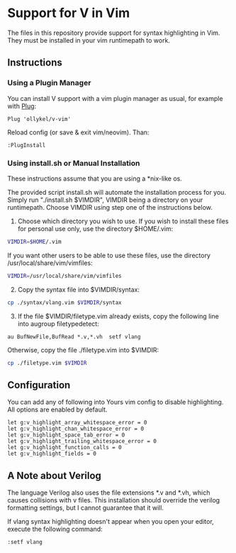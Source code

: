 # Support for V in Vim
The files in this repository provide support for syntax highlighting in Vim.
They must be installed in your vim runtimepath to work.

## Instructions

### Using a Plugin Manager

You can install V support with a vim plugin manager as usual, for example with [Plug](https://github.com/junegunn/vim-plug):

```vim
Plug 'ollykel/v-vim'

```
Reload config (or save & exit vim/neovim). Than:
```vim
:PlugInstall
```

### Using install.sh or Manual Installation

These instructions assume that you are using a \*nix-like os.

The provided script install.sh will automate the installation process for you.
Simply run "./install.sh $VIMDIR", VIMDIR being a directory on your
runtimepath. Choose VIMDIR using step one of the instructions below.

1. Choose which directory you wish to use.
If you wish to install these files for personal use only, use the directory
$HOME/.vim:
```bash
VIMDIR=$HOME/.vim
```
If you want other users to be able to use these files, use the directory
/usr/local/share/vim/vimfiles:
```bash
VIMDIR=/usr/local/share/vim/vimfiles
```
2. Copy the syntax file into $VIMDIR/syntax:
```bash
cp ./syntax/vlang.vim $VIMDIR/syntax
```
3. If the file $VIMDIR/filetype.vim already exists, copy the following line
into augroup filetypedetect:
```vim
au BufNewFile,BufRead *.v,*.vh	setf vlang
```
Otherwise, copy the file ./filetype.vim into $VIMDIR:
```bash
cp ./filetype.vim $VIMDIR
```

## Configuration
You can add any of following into Yours vim config to disable highlighting. All options are enabled by default.

```vim
let g:v_highlight_array_whitespace_error = 0
let g:v_highlight_chan_whitespace_error = 0
let g:v_highlight_space_tab_error = 0
let g:v_highlight_trailing_whitespace_error = 0
let g:v_highlight_function_calls = 0
let g:v_highlight_fields = 0
```

## A Note about Verilog
The language Verilog also uses the file extensions \*.v and \*.vh, which causes
collisions with v files.
This installation should override the verilog formatting settings, but I cannot
guarantee that it will.

If vlang syntax highlighting doesn't appear when you open your editor, execute
the following command:
```vim
:setf vlang
```

